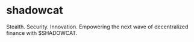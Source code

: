 # shadowcat
Stealth. Security. Innovation. Empowering the next wave of decentralized finance with $SHADOWCAT.
